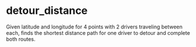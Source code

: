 detour_distance
===============

Given latitude and longitude for 4 points with 2 drivers traveling between each, finds the shortest distance path for one driver to detour and complete both routes.
